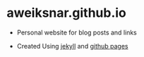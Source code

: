 aweiksnar.github.io
===================

+ Personal website for blog posts and links

+ Created Using [jekyll](http://jekyllrb.com/) and [github pages](http://pages.github.com/)
